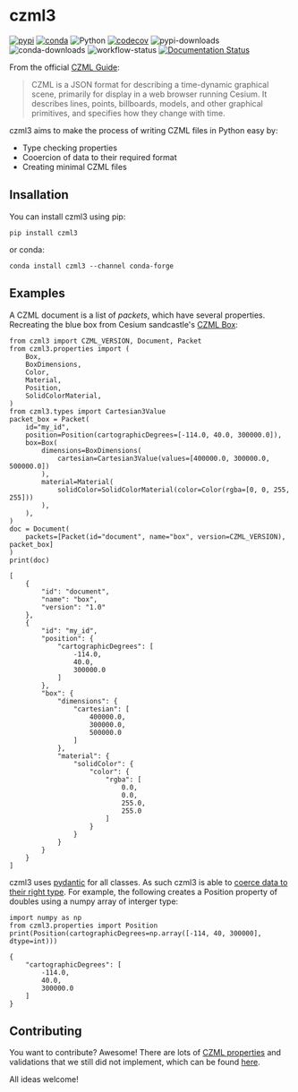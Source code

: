 # czml3
[![pypi](https://img.shields.io/pypi/v/czml3)](https://pypi.org/project/czml3/)
[![conda](https://img.shields.io/conda/vn/conda-forge/czml3?label=conda)](https://anaconda.org/conda-forge/czml3)
![Python](https://img.shields.io/pypi/pyversions/czml3)
[![codecov](https://codecov.io/gh/Stoops-ML/czml3/graph/badge.svg?token=EF8SIL2JBV)](https://codecov.io/gh/Stoops-ML/czml3)
![pypi-downloads](https://img.shields.io/pepy/dt/czml3?label=pypi%20downloads)
![conda-downloads](https://img.shields.io/conda/dn/conda-forge/czml3?label=conda%20downloads)
![workflow-status](https://img.shields.io/github/actions/workflow/status/Stoops-ML/czml3/workflow.yml)
[![Documentation Status](https://readthedocs.org/projects/czml3/badge)](https://czml3.readthedocs.io/en)

From the official [CZML Guide](https://github.com/AnalyticalGraphicsInc/czml-writer/wiki/CZML-Guide):
> CZML is a JSON format for describing a time-dynamic graphical scene, primarily for display in a web browser running Cesium. It describes lines, points, billboards, models, and other graphical primitives, and specifies how they change with time.

czml3 aims to make the process of writing CZML files in Python easy by:
- Type checking properties
- Cooercion of data to their required format
- Creating minimal CZML files

## Insallation
You can install czml3 using pip:
```
pip install czml3
```

or conda:
```
conda install czml3 --channel conda-forge
```

## Examples
A CZML document is a list of *packets*, which have several properties. Recreating the blue box from Cesium sandcastle's [CZML Box](https://sandcastle.cesium.com/?src=CZML%20Box.html&label=CZML):

```
from czml3 import CZML_VERSION, Document, Packet
from czml3.properties import (
    Box,
    BoxDimensions,
    Color,
    Material,
    Position,
    SolidColorMaterial,
)
from czml3.types import Cartesian3Value
packet_box = Packet(
    id="my_id",
    position=Position(cartographicDegrees=[-114.0, 40.0, 300000.0]),
    box=Box(
        dimensions=BoxDimensions(
            cartesian=Cartesian3Value(values=[400000.0, 300000.0, 500000.0])
        ),
        material=Material(
            solidColor=SolidColorMaterial(color=Color(rgba=[0, 0, 255, 255]))
        ),
    ),
)
doc = Document(
    packets=[Packet(id="document", name="box", version=CZML_VERSION), packet_box]
)
print(doc)
```
```
[
    {
        "id": "document",
        "name": "box",
        "version": "1.0"
    },
    {
        "id": "my_id",
        "position": {
            "cartographicDegrees": [
                -114.0,
                40.0,
                300000.0
            ]
        },
        "box": {
            "dimensions": {
                "cartesian": [
                    400000.0,
                    300000.0,
                    500000.0
                ]
            },
            "material": {
                "solidColor": {
                    "color": {
                        "rgba": [
                            0.0,
                            0.0,
                            255.0,
                            255.0
                        ]
                    }
                }
            }
        }
    }
]
```

czml3 uses [pydantic](https://docs.pydantic.dev/latest/) for all classes. As such czml3 is able to [coerce data to their right type](https://docs.pydantic.dev/latest/why/#json-schema). For example, the following creates a Position property of doubles using a numpy array of interger type:
```
import numpy as np
from czml3.properties import Position
print(Position(cartographicDegrees=np.array([-114, 40, 300000], dtype=int)))
```
```
{
    "cartographicDegrees": [
        -114.0,
        40.0,
        300000.0
    ]
}
```

## Contributing
You want to contribute? Awesome! There are lots of [CZML properties](https://github.com/AnalyticalGraphicsInc/czml-writer/wiki/Packet) and validations that we still did not implement, which can be found [here](https://czml3.readthedocs.io/en/latest/user/contributing.html).

All ideas welcome!
